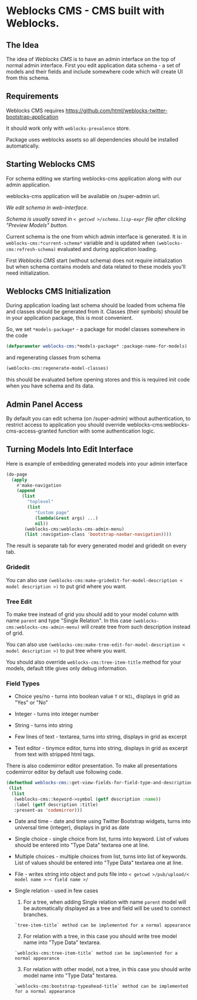 # Weblocks CMS - CMS built with Weblocks.

## The Idea 

The idea of *Weblocks CMS* is to have an admin interface on the top of normal admin interface.
First you edit application data schema - a set of models and their fields and include somewhere code which will create UI from this schema.

## Requirements

Weblocks CMS requires https://github.com/html/weblocks-twitter-bootstrap-application

It should work only with `weblocks-prevalence` store.

Package uses weblocks assets so all dependencies should be installed automatically.

## Starting Weblocks CMS

For schema editing we starting weblocks-cms application along with our admin application.

weblocks-cms application will be available on /super-admin url.

_We edit schema in web-interface._

_Schema is usually saved in `< getcwd >/schema.lisp-expr` file after clicking "Preview Models" button._

Current schema is the one from which admin interface is generated.
It is in `weblocks-cms:*current-schema*` variable and is updated when `(weblocks-cms:refresh-schema)` evaluated 
and during application loading.

First *Weblocks CMS* start (without schema) does not require initialization but when schema contains models 
and data related to these models you'll need initialization.

## Weblocks CMS Initialization

During application loading last schema should be loaded from schema file and classes should be generated from it.
Classes (their symbols) should be in your application package, this is most convenient.

So, we set `*models-package*` - a package for model classes somewhere in the code

```lisp
(defparameter weblocks-cms:*models-package* :package-name-for-models)
```

and regenerating classes from schema

```lisp
(weblocks-cms:regenerate-model-classes)
```

this should be evaluated before opening stores and this is required init code when you have schema and its data.

## Admin Panel Access

By default you can edit schema (on /super-admin) without authentication, to restrict access to application you should override weblocks-cms:weblocks-cms-access-granted function with some authentication logic.

## Turning Models Into Edit Interface

Here is example of embedding generated models into your admin interface

```lisp
(do-page 
  (apply 
    #'make-navigation 
    (append 
      (list
        "toplevel"
        (list 
           "Custom page" 
           (lambda(&rest args) ...)
           nil))
       (weblocks-cms:weblocks-cms-admin-menu)
       (list :navigation-class 'bootstrap-navbar-navigation))))
```

The result is separate tab for every generated model and gridedit on every tab.

### Gridedit

You can also use `(weblocks-cms:make-gridedit-for-model-description < model description >)` to put grid where you want.

### Tree Edit

To make tree instead of grid you should add to your model column with name `parent` and type "Single Relation".
In this case `(weblocks-cms:weblocks-cms-admin-menu)` will create tree from such description instead of grid.

You can also use `(weblocks-cms:make-tree-edit-for-model-description < model description >)` to put tree where you want.

You should also override `weblocks-cms:tree-item-title` method for your models, default title gives only debug information.

### Field Types

* Choice yes/no     - turns into boolean value `T` or `NIL`, displays in grid as "Yes" or "No"

* Integer           - turns into integer number

* String            - turns into string

* Few lines of text - textarea, turns into string, displays in grid as excerpt

* Text editor       - tinymce editor, turns into string, displays in grid as excerpt from text with stripped html tags. 

There is also codemirror editor presentation. To make all presentations codemirror editor by default use following code. 

```lisp 
(defmethod weblocks-cms::get-view-fields-for-field-type-and-description ((type (eql :editor-textarea)) description model-description-list)
 (list 
  (list 
   (weblocks-cms::keyword->symbol (getf description :name))
   :label (getf description :title)
   :present-as 'codemirror)))
```

* Date and time     - date and time using Twitter Bootstrap widgets, turns into universal time (integer), displays in grid as date

* Single choice     - single choice from list, turns into keyword. List of values should be entered into "Type Data" textarea one at line.

* Multiple choices  - multiple choices from list, turns into list of keywords. List of values should be entered into "Type Data" textarea one at line.

* File              - writes string into object and puts file into `< getcwd >/pub/upload/< model name >-< field name >/`

* Single relation   - used in few cases

    1. For a tree, when adding Single relation with name `parent` model will be automatically displayed as a tree and field will be used to connect branches.

      `tree-item-title` method can be implemented for a normal appearance

    2. For relation with a tree, in this case you should write tree model name into "Type Data" textarea. 

      `weblocks-cms:tree-item-title` method can be implemented for a normal appearance

    3. For relation with other model, not a tree, in this case you should write model name into "Type Data" textarea.

      `weblocks-cms:bootstrap-typeahead-title` method can be implemented for a normal appearance
